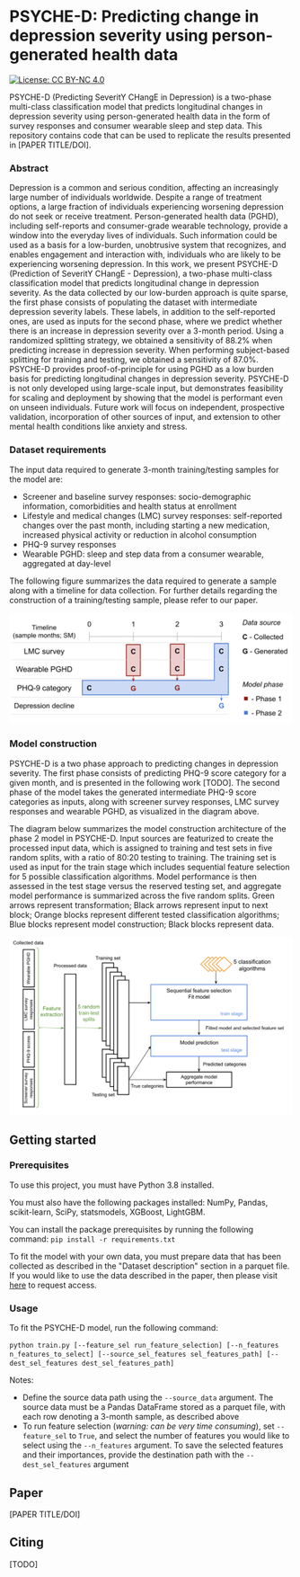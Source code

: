 # PSYCHE-D: Predicting change in depression severity using person-generated health data

[![License: CC BY-NC 4.0](https://licensebuttons.net/l/by-nc/4.0/80x15.png)](https://creativecommons.org/licenses/by-nc/4.0/)

PSYCHE-D (Predicting SeveritY CHangE in Depression) is a two-phase multi-class classification model that predicts longitudinal changes in depression severity using person-generated health data in the form of survey responses and consumer wearable sleep and step data. This repository contains code that can be used to replicate the results presented in [PAPER TITLE/DOI].

### Abstract

Depression is a common and serious condition, affecting an increasingly large number of individuals worldwide. Despite a range of treatment options, a large fraction of individuals experiencing worsening depression do not seek or receive treatment.
Person-generated health data (PGHD), including self-reports and consumer-grade wearable technology, provide a window into the everyday lives of individuals. Such information could be used as a basis for a low-burden, unobtrusive system that recognizes, and enables engagement and interaction with, individuals who are likely to be experiencing worsening depression. In this work, we present PSYCHE-D (Prediction of SeveritY CHangE - Depression), a two-phase multi-class classification model that predicts longitudinal change in depression severity. As the data collected by our low-burden approach is quite sparse, the first phase consists of populating the dataset with intermediate depression severity labels. These labels, in addition to the self-reported ones, are used as inputs for the second phase, where we predict whether there is an increase in depression severity over a 3-month period. Using a randomized splitting strategy, we obtained a sensitivity of 88.2% when predicting increase in depression severity. When performing subject-based splitting for training and testing, we obtained a sensitivity of 87.0%.
PSYCHE-D provides proof-of-principle for using PGHD as a low burden basis for predicting longitudinal changes in depression severity. PSYCHE-D is not only developed using large-scale input, but demonstrates feasibility for scaling and deployment by showing that the model is performant even on unseen individuals. Future work will focus on independent, prospective validation, incorporation of other sources of input, and extension to other mental health conditions like anxiety and stress.

### Dataset requirements

The input data required to generate 3-month training/testing samples for the model are:

- Screener and baseline survey responses: socio-demographic information, comorbidities and health status at enrollment
- Lifestyle and medical changes (LMC) survey responses: self-reported changes over the past month, including starting a new medication, increased physical activity or reduction in alcohol consumption
- PHQ-9 survey responses
- Wearable PGHD: sleep and step data from a consumer wearable, aggregated at day-level

The following figure summarizes the data required to generate a sample along with a timeline for data collection. For further details regarding the construction of a training/testing sample, please refer to our paper.

<p align="center">
  <img src="images/two_phase_model.png" width="700"/>
</p>

### Model construction

PSYCHE-D is a two phase approach to predicting changes in depression severity. The first phase consists of predicting PHQ-9 score category for a given month, and is presented in the following work [TODO]. The second phase of the model takes the generated intermediate PHQ-9 score categories as inputs, along with screener survey responses, LMC survey responses and wearable PGHD, as visualized in the diagram above.

The diagram below summarizes the model construction architecture of the phase 2 model in PSYCHE-D. Input sources are featurized to create the processed input data, which is assigned to training and test sets in five random splits, with a ratio of 80:20 testing to training. The training set is used as input for the train stage which includes sequential feature selection for 5 possible classification algorithms. Model performance is then assessed in the test stage versus the reserved testing set, and aggregate model performance is summarized across the five random splits. Green arrows represent transformation; Black arrows represent input to next block; Orange blocks represent different tested classification algorithms; Blue blocks represent model construction; Black blocks represent data.

<p align="center">
  <img src="images/model_construction.png" width="700"/>
</p>

## Getting started

### Prerequisites

To use this project, you must have Python 3.8 installed.

You must also have the following packages installed: NumPy, Pandas, scikit-learn, SciPy, statsmodels, XGBoost, LightGBM.

You can install the package prerequisites by running the following command: ```pip install -r requirements.txt```

To fit the model with your own data, you must prepare data that has been collected as described in the "Dataset description" section in a parquet file. If you would like to use the data described in the paper, then please visit [here](https://zenodo.org/record/5085146#.YPG_URMzYUE) to request access.

### Usage

To fit the PSYCHE-D model, run the following command:

```
python train.py [--feature_sel run_feature_selection] [--n_features n_features_to_select] [--source_sel_features sel_features_path] [--dest_sel_features dest_sel_features_path]
```

Notes:
- Define the source data path using the `--source_data` argument. The source data must be a Pandas DataFrame stored as a parquet file, with each row denoting a 3-month sample, as described above
- To run feature selection (_warning: can be very time consuming_), set `--feature_sel` to `True`, and select the number of features you would like to select using the `--n_features` argument. To save the selected features and their importances, provide the destination path with the `--dest_sel_features` argument

## Paper

[PAPER TITLE/DOI]

## Citing

[TODO]
